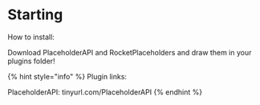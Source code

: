 # Starting

How to install:

Download PlaceholderAPI and RocketPlaceholders and draw them in your plugins folder!



{% hint style="info" %}
Plugin links:

PlaceholderAPI: tinyurl.com/PlaceholderAPI
{% endhint %}



